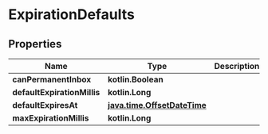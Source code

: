 
# ExpirationDefaults

## Properties
Name | Type | Description | Notes
------------ | ------------- | ------------- | -------------
**canPermanentInbox** | **kotlin.Boolean** |  | 
**defaultExpirationMillis** | **kotlin.Long** |  |  [optional]
**defaultExpiresAt** | [**java.time.OffsetDateTime**](java.time.OffsetDateTime) |  |  [optional]
**maxExpirationMillis** | **kotlin.Long** |  |  [optional]



